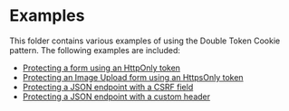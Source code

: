 # Examples

This folder contains various examples of using the Double Token Cookie pattern.
The following examples are included:

 - [Protecting a form using an HttpOnly token](form_token.rs)
 - [Protecting an Image Upload form using an HttpsOnly token](file_upload_form.rs)
 - [Protecting a JSON endpoint with a CSRF field](js_json.rs)
 - [Protecting a JSON endpoint with a custom header](js_header.rs)

